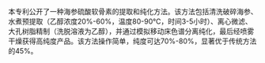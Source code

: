 

本专利公开了一种海参硫酸软骨素的提取和纯化方法。该方法包括清洗破碎海参、水煮预提取（乙醇浓度20%-60%，温度80-90℃，时间3-5小时）、离心微滤、大孔树脂精制（洗脱溶液为乙醇），并通过模拟移动床色谱分离纯化，最后经喷雾干燥获得高纯度产品。该方法操作简单，纯度可达70%-80%，显著优于传统方法的45%。